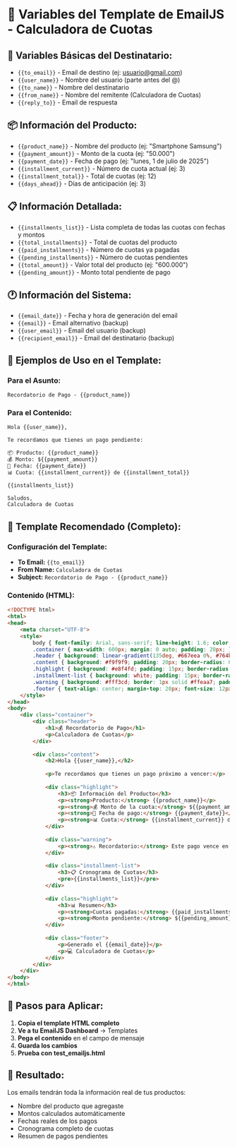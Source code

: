# 📧 Variables del Template de EmailJS - Calculadora de Cuotas

## 🔧 **Variables Básicas del Destinatario:**
- `{{to_email}}` - Email de destino (ej: usuario@gmail.com)
- `{{user_name}}` - Nombre del usuario (parte antes del @)
- `{{to_name}}` - Nombre del destinatario
- `{{from_name}}` - Nombre del remitente (Calculadora de Cuotas)
- `{{reply_to}}` - Email de respuesta

## 📦 **Información del Producto:**
- `{{product_name}}` - Nombre del producto (ej: "Smartphone Samsung")
- `{{payment_amount}}` - Monto de la cuota (ej: "50.000")
- `{{payment_date}}` - Fecha de pago (ej: "lunes, 1 de julio de 2025")
- `{{installment_current}}` - Número de cuota actual (ej: 3)
- `{{installment_total}}` - Total de cuotas (ej: 12)
- `{{days_ahead}}` - Días de anticipación (ej: 3)

## 📋 **Información Detallada:**
- `{{installments_list}}` - Lista completa de todas las cuotas con fechas y montos
- `{{total_installments}}` - Total de cuotas del producto
- `{{paid_installments}}` - Número de cuotas ya pagadas
- `{{pending_installments}}` - Número de cuotas pendientes
- `{{total_amount}}` - Valor total del producto (ej: "600.000")
- `{{pending_amount}}` - Monto total pendiente de pago

## 🕐 **Información del Sistema:**
- `{{email_date}}` - Fecha y hora de generación del email
- `{{email}}` - Email alternativo (backup)
- `{{user_email}}` - Email del usuario (backup)
- `{{recipient_email}}` - Email del destinatario (backup)

## 📝 **Ejemplos de Uso en el Template:**

### **Para el Asunto:**
```
Recordatorio de Pago - {{product_name}}
```

### **Para el Contenido:**
```html
Hola {{user_name}},

Te recordamos que tienes un pago pendiente:

📦 Producto: {{product_name}}
💰 Monto: ${{payment_amount}}
📅 Fecha: {{payment_date}}
📊 Cuota: {{installment_current}} de {{installment_total}}

{{installments_list}}

Saludos,
Calculadora de Cuotas
```

## 🎯 **Template Recomendado (Completo):**

### **Configuración del Template:**
- **To Email:** `{{to_email}}`
- **From Name:** `Calculadora de Cuotas`
- **Subject:** `Recordatorio de Pago - {{product_name}}`

### **Contenido (HTML):**
```html
<!DOCTYPE html>
<html>
<head>
    <meta charset="UTF-8">
    <style>
        body { font-family: Arial, sans-serif; line-height: 1.6; color: #333; }
        .container { max-width: 600px; margin: 0 auto; padding: 20px; }
        .header { background: linear-gradient(135deg, #667eea 0%, #764ba2 100%); color: white; padding: 20px; text-align: center; border-radius: 10px 10px 0 0; }
        .content { background: #f9f9f9; padding: 20px; border-radius: 0 0 10px 10px; }
        .highlight { background: #e8f4fd; padding: 15px; border-radius: 5px; margin: 15px 0; }
        .installment-list { background: white; padding: 15px; border-radius: 5px; margin: 10px 0; font-family: monospace; }
        .warning { background: #fff3cd; border: 1px solid #ffeaa7; padding: 10px; border-radius: 5px; margin: 10px 0; }
        .footer { text-align: center; margin-top: 20px; font-size: 12px; color: #666; }
    </style>
</head>
<body>
    <div class="container">
        <div class="header">
            <h1>💰 Recordatorio de Pago</h1>
            <p>Calculadora de Cuotas</p>
        </div>
        
        <div class="content">
            <h2>Hola {{user_name}},</h2>
            
            <p>Te recordamos que tienes un pago próximo a vencer:</p>
            
            <div class="highlight">
                <h3>📦 Información del Producto</h3>
                <p><strong>Producto:</strong> {{product_name}}</p>
                <p><strong>💰 Monto de la cuota:</strong> ${{payment_amount}}</p>
                <p><strong>📅 Fecha de pago:</strong> {{payment_date}}</p>
                <p><strong>📊 Cuota:</strong> {{installment_current}} de {{installment_total}}</p>
            </div>
            
            <div class="warning">
                <p><strong>⚠️ Recordatorio:</strong> Este pago vence en {{days_ahead}} días.</p>
            </div>
            
            <div class="installment-list">
                <h3>📋 Cronograma de Cuotas</h3>
                <pre>{{installments_list}}</pre>
            </div>
            
            <div class="highlight">
                <h3>📊 Resumen</h3>
                <p><strong>Cuotas pagadas:</strong> {{paid_installments}}/{{total_installments}}</p>
                <p><strong>Monto pendiente:</strong> ${{pending_amount}}</p>
            </div>
            
            <div class="footer">
                <p>Generado el {{email_date}}</p>
                <p>💻 Calculadora de Cuotas</p>
            </div>
        </div>
    </div>
</body>
</html>
```

## 📝 **Pasos para Aplicar:**

1. **Copia el template HTML completo**
2. **Ve a tu EmailJS Dashboard** → Templates
3. **Pega el contenido** en el campo de mensaje
4. **Guarda los cambios**
5. **Prueba con test_emailjs.html**

## 🎯 **Resultado:**
Los emails tendrán toda la información real de tus productos:
- Nombre del producto que agregaste
- Montos calculados automáticamente
- Fechas reales de los pagos
- Cronograma completo de cuotas
- Resumen de pagos pendientes
